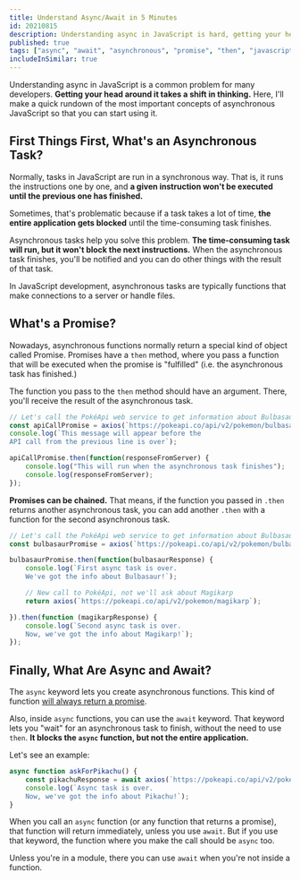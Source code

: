 ```yaml
---
title: Understand Async/Await in 5 Minutes
id: 20210815
description: Understanding async in JavaScript is hard, getting your head around it takes a shift in thinking. Here, I'll make a quick explanation so that you can start using it.
published: true
tags: ["async", "await", "asynchronous", "promise", "then", "javascript features"]
includeInSimilar: true
---
```

Understanding async in JavaScript is a common problem for many developers. **Getting your head around it takes a shift in thinking.** Here, I'll make a quick rundown of the most important concepts of asynchronous JavaScript so that you can start using it.

## First Things First, What's an Asynchronous Task?
Normally, tasks in JavaScript are run in a synchronous way. That is, it runs the instructions one by one, and **a given instruction won't be executed until the previous one has finished.**

Sometimes, that's problematic because if a task takes a lot of time, **the entire application gets blocked** until the time-consuming task finishes.

Asynchronous tasks help you solve this problem. **The time-consuming task will run, but it won't block the next instructions.** When the asynchronous task finishes, you'll be notified and you can do other things with the result of that task.

In JavaScript development, asynchronous tasks are typically functions that make connections to a server or handle files.

## What's a Promise?
Nowadays, asynchronous functions normally return a special kind of object called Promise. Promises have a `then` method, where you pass a function that will be executed when the promise is "fulfilled" (i.e. the asynchronous task has finished.)

The function you pass to the `then` method should have an argument. There, you'll receive the result of the asynchronous task.

```javascript
// Let's call the PokéApi web service to get information about Bulbasaur
const apiCallPromise = axios(`https://pokeapi.co/api/v2/pokemon/bulbasaur`);
console.log(`This message will appear before the 
API call from the previous line is over`);

apiCallPromise.then(function(responseFromServer) {
    console.log("This will run when the asynchronous task finishes");
    console.log(responseFromServer);
});
```

**Promises can be chained.** That means, if the function you passed in `.then` returns another asynchronous task, you can add another `.then` with a function for the second asynchronous task. 

```javascript
// Let's call the PokéApi web service to get information about Bulbasaur
const bulbasaurPromise = axios(`https://pokeapi.co/api/v2/pokemon/bulbasaur`);

bulbasaurPromise.then(function(bulbasaurResponse) {
    console.log(`First async task is over.
    We've got the info about Bulbasaur!`);

    // New call to PokéApi, not we'll ask about Magikarp
    return axios(`https://pokeapi.co/api/v2/pokemon/magikarp`);

}).then(function (magikarpResponse) {
    console.log(`Second async task is over.
    Now, we've got the info about Magikarp!`);
});
```

## Finally, What Are Async and Await?
The `async` keyword lets you create asynchronous functions. This kind of function [will always return a promise](/im-using-async-await-why-does-my-function-return-a-promise).

Also, inside `async` functions, you can use the `await` keyword. That keyword lets you "wait" for an asynchronous task to finish, without the need to use `then`. **It blocks the `async` function, but not the entire application.**

Let's see an example:

```javascript
async function askForPikachu() {
    const pikachuResponse = await axios(`https://pokeapi.co/api/v2/pokemon/magikarp`);
    console.log(`Async task is over.
    Now, we've got the info about Pikachu!`);
}
```

When you call an `async` function (or any function that returns a promise), that function will return immediately, unless you use `await`. But if you use that keyword, the function where you make the call should be `async` too.

Unless you're in a module, there you can use `await` when you're not inside a function.